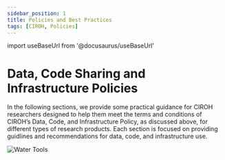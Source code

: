 ```yaml
---
sidebar_position: 1
title: Policies and Best Practices
tags: [CIROH, Policies]
---
```


import useBaseUrl from '@docusaurus/useBaseUrl'

# Data, Code Sharing and Infrastructure Policies

<div className="container">
    <div className="hero-content">
      <div className="hero-text">
        <p>
          In the following sections, we provide some practical guidance for CIROH researchers designed to help them meet the terms and conditions of CIROH’s Data, Code, and Infrastructure Policy, as discussed above, for different types of research products. Each section is focused on providing guidlines and recommendations for data, code, and infrastructure use.
        </p>
      </div>
      <div className="hero-image" style={{ textAlign: 'center' }}>
        <img src={useBaseUrl("/img/graphics/water_products.png")} alt="Water Tools" style={{ width: '50%' }} />
      </div>
    </div>
</div>